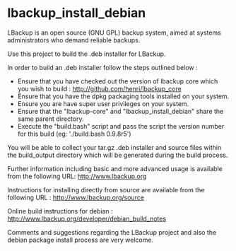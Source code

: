 # lbackup_install_debian #

LBackup is an open source (GNU GPL) backup system, aimed at systems administrators who demand reliable backups.

Use this project to build the .deb installer for LBackup. 

In order to build an .deb installer follow the steps outlined below : 
 
 - Ensure that you have checked out the version of lbackup core which you wish to build : <http://github.com/henri/lbackup_core>
 - Ensure that you have the dpkg packaging tools installed on your system.
 - Ensure you are have super user privileges on your system.
 - Ensure that the "lbackup-core" and "lbackup_install_debian" share the same parent directory. 
 - Execute the "build.bash" script and pass the script the version number for this build (eg: './build.bash 0.9.8r5')
 
You will be able to collect your tar.gz .deb installer and source files within the build_output directory which will be generated during the build process.

Further information including basic and more advanced usage is available from the following URL: 
<http://www.lbackup.org>

Instructions for installing directly from source are available from the following URL : <http://www.lbackup.org/source>

Online build instructions for debian : 
http://www.lbackup.org/developer/debian_build_notes

Comments and suggestions regarding the LBackup project and also the debian package install process are very welcome.



